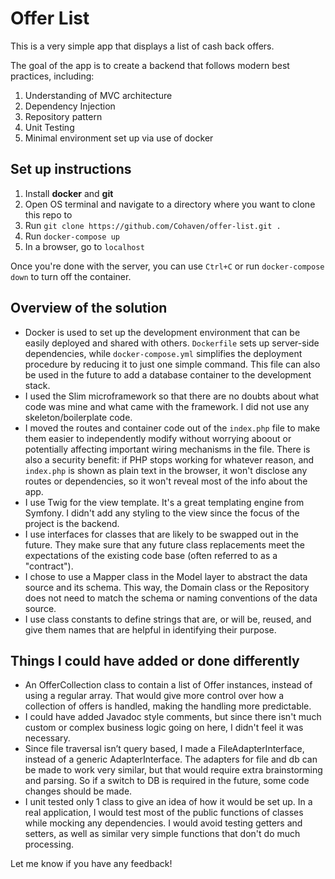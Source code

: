 # Offer List 

This is a very simple app that displays a list of cash back offers. 

The goal of the app is to create a backend that follows modern best practices, including:
1. Understanding of MVC architecture
2. Dependency Injection
3. Repository pattern
4. Unit Testing
5. Minimal environment set up via use of docker

## Set up instructions
1. Install **docker** and **git**
3. Open OS terminal and navigate to a directory where you want to clone this repo to
4. Run `git clone https://github.com/Cohaven/offer-list.git .`
5. Run `docker-compose up`
6. In a browser, go to `localhost`

Once you're done with the server, you can use `Ctrl+C` or run `docker-compose down` to turn off the container.

## Overview of the solution
* Docker is used to set up the development environment that can be easily deployed and shared with others. `Dockerfile` sets up server-side dependencies, while `docker-compose.yml` simplifies the deployment procedure by reducing it to just one simple command. This file can also be used in the future to add a database container to the development stack.
* I used the Slim microframework so that there are no doubts about what code was mine and what came with the framework. I did not use any skeleton/boilerplate code.
* I moved the routes and container code out of the `index.php` file to make them easier to independently modify without worrying aboout or potentially affecting important wiring mechanisms in the file. 
There is also a security benefit: if PHP stops working for whatever reason, and `index.php` is shown as plain text in the browser, it won't disclose any routes or dependencies, so it won't reveal most of the info about the app.
* I use Twig for the view template. It's a great templating engine from Symfony. I didn't add any styling to the view since the focus of the project is the backend.
* I use interfaces for classes that are likely to be swapped out in the future. They make sure that any future class replacements meet the expectations of the existing code base (often referred to as a "contract").
* I chose to use a Mapper class in the Model layer to abstract the data source and its schema. This way, the Domain class or the Repository does not need to match the schema or naming conventions of the data source.
* I use class constants to define strings that are, or will be, reused, and give them names that are helpful in identifying their purpose.

## Things I could have added or done differently
* An OfferCollection class to contain a list of Offer instances, instead of using a regular array. That would give more control over how a collection of offers is handled, making the handling more predictable.
* I could have added Javadoc style comments, but since there isn't much custom or complex business logic going on here, I didn't feel it was necessary.
* Since file traversal isn’t query based, I made a FileAdapterInterface, instead of a generic AdapterInterface. The adapters for file and db can be made to work very similar, but that would require extra brainstorming and parsing. So if a switch to DB is required in the future, some code changes should be made. 
* I unit tested only 1 class to give an idea of how it would be set up. In a real application, I would test most of the public functions of classes while mocking any dependencies. I would avoid testing getters and setters, as well as similar very simple functions that don't do much processing.

Let me know if you have any feedback!
